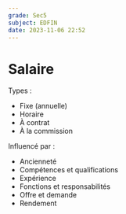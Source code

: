 ```yaml
---
grade: Sec5
subject: EDFIN
date: 2023-11-06 22:52
---
```


# Salaire

Types :

- Fixe (annuelle)
- Horaire
- À contrat
- À la commission

Influencé par :

- Ancienneté
- Compétences et qualifications
- Expérience
- Fonctions et responsabilités
- Offre et demande
- Rendement